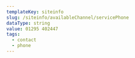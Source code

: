 ```yaml
---
templateKey: siteinfo
slug: /siteinfo/availableChannel/servicePhone
dataType: string
value: 01295 402447
tags:
  - contact
  - phone
---
```


